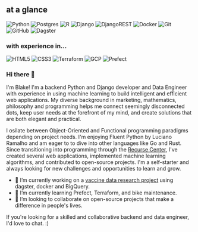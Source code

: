 ## at a glance
![Python](https://img.shields.io/badge/python-%2314354C.svg?style=for-the-badge&logo=python&logoColor=white) ![Postgres](https://img.shields.io/badge/postgres-%23316192.svg?style=for-the-badge&logo=postgresql&logoColor=white) ![R](https://img.shields.io/badge/r-%23276DC3.svg?style=for-the-badge&logo=r&logoColor=white) ![Django](https://img.shields.io/badge/django-%23092E20.svg?style=for-the-badge&logo=django&logoColor=white) ![DjangoREST](https://img.shields.io/badge/DJANGO-REST-ff1709?style=for-the-badge&logo=django&logoColor=white&color=ff1709&labelColor=gray) ![Docker](https://img.shields.io/badge/docker-%230db7ed.svg?style=for-the-badge&logo=docker&logoColor=white) ![Git](https://img.shields.io/badge/git-%23F05033.svg?style=for-the-badge&logo=git&logoColor=white) ![GitHub](https://img.shields.io/badge/github-%23121011.svg?style=for-the-badge&logo=github&logoColor=white) ![Dagster](https://img.shields.io/badge/Dagster-%23ffffff.svg?style=for-the-badge&logo=dagster&logoColor=white)
### with experience in...
![HTML5](https://img.shields.io/badge/html5-%23E34F26.svg?style=for-the-badge&logo=html5&logoColor=white) ![CSS3](https://img.shields.io/badge/css3-%231572B6.svg?style=for-the-badge&logo=css3&logoColor=white) ![Terraform](https://img.shields.io/badge/terraform-%235835CC.svg?style=for-the-badge&logo=terraform&logoColor=white) ![GCP](https://img.shields.io/badge/Google_Cloud-%234285F4.svg?style=for-the-badge&logo=google-cloud&logoColor=white) ![Prefect](https://img.shields.io/badge/Prefect-%23ffffff.svg?style=for-the-badge&logo=prefect&logoColor=white)


### Hi there 👋

I'm Blake! I'm a backend Python and Django developer and Data Engineer with experience in using machine learning to build intelligent and efficient web applications. My diverse background in marketing, mathematics, philosophy and programming helps me connect seemingly disconnected dots, keep user needs at the forefront of my mind, and create solutions that are both elegant and practical.

I osilate between Object-Oriented and Functional programming paradigms depending on project needs. I'm enjoying Fluent Python by Luciano Ramalho and am eager to to dive into other languages like Go and Rust. Since transitioning into programming through the [Recurse Center](https://www.recurse.com), I've created several web applications, implemented machine learning algorithms, and contributed to open-source projects. I'm a self-starter and always looking for new challenges and opportunities to learn and grow.

- 🔭 I’m currently working on a [vaccine data research project](https://github.com/datatoolsrc2023/vaccine_data) using dagster, docker and BigQuery.
- 🌱 I’m currently learning Prefect, Terraform, and bike maintenance.
- 👯 I’m looking to collaborate on open-source projects that make a difference in people's lives.

If you're looking for a skilled and collaborative backend and data engineer, I'd love to chat. :)
